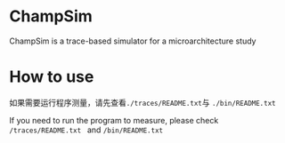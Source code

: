 # ChampSim
ChampSim is a trace-based simulator for a microarchitecture study

# How to use

如果需要运行程序测量，请先查看` ./traces/README.txt `与 `./bin/README.txt`

If you need to run the program to measure, please check `/traces/README.txt ` and `/bin/README.txt`
